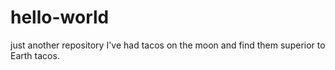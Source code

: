 # hello-world
just another repository
I've had tacos on the moon and find them superior to Earth tacos.
